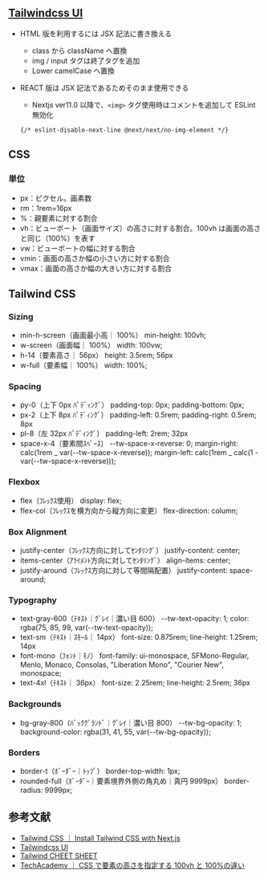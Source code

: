 ## [Tailwindcss UI](https://tailwindui.com/)

- HTML 版を利用するには JSX 記法に書き換える

  - class から className へ置換
  - img / input タグは終了タグを追加
  - Lower camelCase へ置換

- REACT 版は JSX 記法であるためそのまま使用できる
  - Nextjs ver11.0 以降で、`<img>` タグ使用時はコメントを追加して ESLint 無効化
  ```
  {/* eslint-disable-next-line @next/next/no-img-element */}
  ```

## CSS

### 単位

- px：ピクセル。画素数
- rm：1rem=16px
- %：親要素に対する割合
- vh：ビューポート（画面サイズ）の高さに対する割合。100vh は画面の高さと同じ（100%）を表す
- vw：ビューポートの幅に対する割合
- vmin：画面の高さか幅の小さい方に対する割合
- vmax：画面の高さか幅の大きい方に対する割合

## Tailwind CSS

### Sizing

- min-h-screen（画面最小高｜ 100%）
  min-height: 100vh;
- w-screen（画面幅｜ 100%）
  width: 100vw;
- h-14（要素高さ｜ 56px）
  height: 3.5rem; 56px
- w-full（要素幅｜ 100%）
  width: 100%;

### Spacing

- py-0（上下 0px ﾊﾟﾃﾞｨﾝｸﾞ）
  padding-top: 0px;
  padding-bottom: 0px;
- px-2（上下 8px ﾊﾟﾃﾞｨﾝｸﾞ）
  padding-left: 0.5rem;
  padding-right: 0.5rem;
  8px
- pl-8（左 32px ﾊﾟﾃﾞｨﾝｸﾞ）
  padding-left: 2rem; 32px
- space-x-4（要素間ｽﾍﾟｰｽ）
  --tw-space-x-reverse: 0;
  margin-right: calc(1rem _ var(--tw-space-x-reverse));
  margin-left: calc(1rem _ calc(1 - var(--tw-space-x-reverse)));

### Flexbox

- flex（ﾌﾚｯｸｽ使用）
  display: flex;
- flex-col（ﾌﾚｯｸｽを横方向から縦方向に変更）
  flex-direction: column;

### Box Alignment

- justify-center（ﾌﾚｯｸｽ方向に対してｾﾝﾀﾘﾝｸﾞ）
  justify-content: center;
- items-center（ｱﾗｲﾒﾝﾄ方向に対してｾﾝﾀﾘﾝｸﾞ）
  align-items: center;
- justify-around（ﾌﾚｯｸｽ方向に対して等間隔配置）
  justify-content: space-around;

### Typography

- text-gray-600（ﾃｷｽﾄ｜ｸﾞﾚｲ｜濃い目 600）
  --tw-text-opacity: 1;
  color: rgba(75, 85, 99, var(--tw-text-opacity));
- text-sm（ﾃｷｽﾄ｜ｽﾓｰﾙ｜ 14px）
  font-size: 0.875rem;
  line-height: 1.25rem; 14px
- font-mono（ﾌｫﾝﾄ｜ﾓﾉ）
  font-family: ui-monospace, SFMono-Regular, Menlo, Monaco, Consolas, "Liberation Mono", "Courier New", monospace;
- text-4xl（ﾃｷｽﾄ｜ 36px）
  font-size: 2.25rem;
  line-height: 2.5rem; 36px

### Backgrounds

- bg-gray-800（ﾊﾞｯｸｸﾞﾗﾝﾄﾞ｜ｸﾞﾚｲ｜濃い目 800）
  --tw-bg-opacity: 1;
  background-color: rgba(31, 41, 55, var(--tw-bg-opacity));

### Borders

- border-t（ﾎﾞｰﾀﾞｰ｜ﾄｯﾌﾟ）
  border-top-width: 1px;
- rounded-full（ﾎﾞｰﾀﾞｰ｜要素境界外側の角丸め｜真円 9999px）
  border-radius: 9999px;

## 参考文献

- [Tailwind CSS ｜ Install Tailwind CSS with Next.js](https://tailwindcss.com/docs/guides/nextjs)
- [Tailwindcss UI](https://tailwindui.com/)
- [Tailwind CHEET SHEET](https://nerdcave.com/tailwind-cheat-sheet)
- [TechAcademy ｜ CSS で要素の高さを指定する 100vh と 100%の違い](https://techacademy.jp/magazine/38188)

